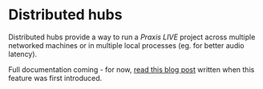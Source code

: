 # Distributed hubs

Distributed hubs provide a way to run a _Praxis LIVE_ project across multiple networked machines or in multiple local processes (eg. for better audio latency).

Full documentation coming - for now, [read this blog post](https://praxisintermedia.wordpress.com/2014/11/06/distributed-hubs/) written when this feature was first introduced.


